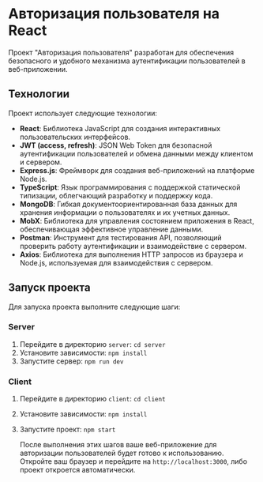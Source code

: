 # Авторизация пользователя на React

Проект "Авторизация пользователя" разработан для обеспечения безопасного и удобного механизма аутентификации пользователей в веб-приложении.

## Технологии

Проект использует следующие технологии:

- **React**: Библиотека JavaScript для создания интерактивных пользовательских интерфейсов.
- **JWT (access, refresh)**: JSON Web Token для безопасной аутентификации пользователей и обмена данными между клиентом и сервером.
- **Express.js**: Фреймворк для создания веб-приложений на платформе Node.js.
- **TypeScript**: Язык программирования с поддержкой статической типизации, облегчающий разработку и поддержку кода.
- **MongoDB**: Гибкая документоориентированная база данных для хранения информации о пользователях и их учетных данных.
- **MobX**: Библиотека для управления состоянием приложения в React, обеспечивающая эффективное управление данными.
- **Postman**: Инструмент для тестирования API, позволяющий проверить работу аутентификации и взаимодействие с сервером.
- **Axios**: Библиотека для выполнения HTTP запросов из браузера и Node.js, используемая для взаимодействия с сервером.

## Запуск проекта

Для запуска проекта выполните следующие шаги:

### Server

1. Перейдите в директорию `server`: `cd server`
2. Установите зависимости: `npm install`
3. Запустите сервер: `npm run dev`

### Client

1. Перейдите в директорию `client`: `cd client`
2. Установите зависимости: `npm install`
3. Запустите проект: `npm start`

    После выполнения этих шагов ваше веб-приложение для авторизации пользователей будет готово к использованию.
   Откройте ваш браузер и перейдите на `http://localhost:3000`, либо проект откроется автоматически.
